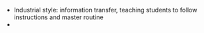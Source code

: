 - Industrial style: information transfer, teaching students to follow instructions and master routine 
- 
